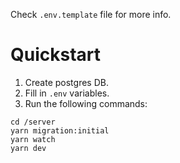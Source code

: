 Check `.env.template` file for more info. 

# Quickstart
1. Create postgres DB.
2. Fill in `.env` variables.
3. Run the following commands:
```
cd /server
yarn migration:initial
yarn watch
yarn dev
```
